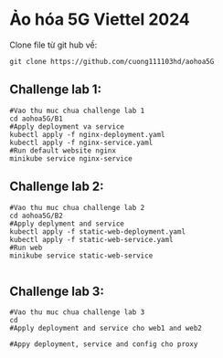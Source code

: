 # Ảo hóa 5G Viettel 2024

Clone file từ git hub về:
```
git clone https://github.com/cuong111103hd/aohoa5G
```
## Challenge lab 1:
```
#Vao thu muc chua challenge lab 1
cd aohoa5G/B1
#Apply deployment va service
kubectl apply -f nginx-deployment.yaml
kubectl apply -f nginx-service.yaml
#Run default website nginx
minikube service nginx-service 
```
## Challenge lab 2:
```
#Vao thu muc chua challenge lab 2
cd aohoa5G/B2
#Apply deplyment and service
kubectl apply -f static-web-deployment.yaml
kubectl apply -f static-web-service.yaml
#Run web
minikube service static-web-service


```
## Challenge lab 3:
```
#Vao thu muc chua challenge lab 3
cd
#Apply deployment and service cho web1 and web2

#Appy deployment, service and config cho proxy


```
